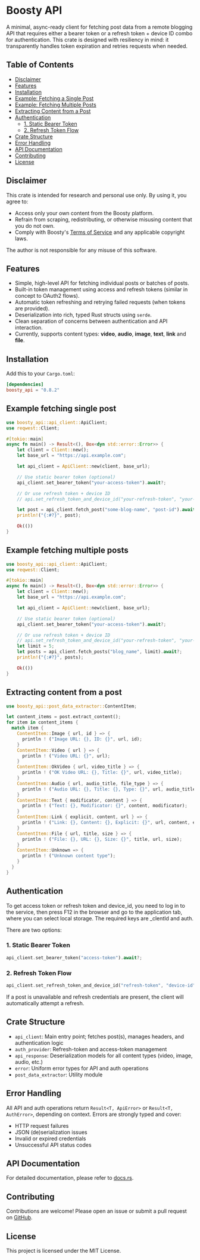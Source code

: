 # Boosty API

A minimal, async-ready client for fetching post data from a remote blogging API that requires either a bearer token
or a refresh token + device ID combo for authentication. This crate is designed with resiliency in mind: it
transparently handles token expiration and retries requests when needed.

## Table of Contents

- [Disclaimer](#disclaimer)
- [Features](#features)
- [Installation](#installation)
- [Example: Fetching a Single Post](#example-fetching-single-post)
- [Example: Fetching Multiple Posts](#example-fetching-multiple-posts)
- [Extracting Content from a Post](#extracting-content-from-a-post)
- [Authentication](#authentication)
    - [1. Static Bearer Token](#1-static-bearer-token)
    - [2. Refresh Token Flow](#2-refresh-token-flow)
- [Crate Structure](#crate-structure)
- [Error Handling](#error-handling)
- [API Documentation](#api-documentation)
- [Contributing](#contributing)
- [License](#license)

## Disclaimer

This crate is intended for research and personal use only.
By using it, you agree to:
- Access only your own content from the Boosty platform.
- Refrain from scraping, redistributing, or otherwise misusing content that you do not own.
- Comply with Boosty's [Terms of Service](https://boosty.to/terms) and any applicable copyright laws.

The author is not responsible for any misuse of this software.

## Features

- Simple, high-level API for fetching individual posts or batches of posts.
- Built-in token management using access and refresh tokens (similar in concept to OAuth2 flows).
- Automatic token refreshing and retrying failed requests (when tokens are provided).
- Deserialization into rich, typed Rust structs using `serde`.
- Clean separation of concerns between authentication and API interaction.
- Currently, supports content types: **video**, **audio**, **image**, **text**, **link** and **file**.  

## Installation

Add this to your `Cargo.toml`:

```toml
[dependencies]
boosty_api = "0.8.2"
```

## Example fetching single post

```rust
use boosty_api::api_client::ApiClient;
use reqwest::Client;

#[tokio::main]
async fn main() -> Result<(), Box<dyn std::error::Error>> {
    let client = Client::new();
    let base_url = "https://api.example.com";

    let api_client = ApiClient::new(client, base_url);

    // Use static bearer token (optional)
    api_client.set_bearer_token("your-access-token").await?;

    // Or use refresh token + device ID
    // api.set_refresh_token_and_device_id("your-refresh-token", "your-device-id").await?;

    let post = api_client.fetch_post("some-blog-name", "post-id").await?;
    println!("{:#?}", post);

    Ok(())
}
```

## Example fetching multiple posts

```rust
use boosty_api::api_client::ApiClient;
use reqwest::Client;

#[tokio::main]
async fn main() -> Result<(), Box<dyn std::error::Error>> {
    let client = Client::new();
    let base_url = "https://api.example.com";

    let api_client = ApiClient::new(client, base_url);

    // Use static bearer token (optional)
    api_client.set_bearer_token("your-access-token").await?;

    // Or use refresh token + device ID
    // api.set_refresh_token_and_device_id("your-refresh-token", "your-device-id").await?;
    let limit = 5;
    let posts = api_client.fetch_posts("blog_name", limit).await?;
    println!("{:#?}", posts);

    Ok(())
}
```

## Extracting content from a post

```rust
use boosty_api::post_data_extractor::ContentItem;

let content_items = post.extract_content();
for item in content_items {
  match item {
    ContentItem::Image { url, id } => {
      println ! ("Image URL: {}, ID: {}", url, id);
    }
    ContentItem::Video { url } => {
      println ! ("Video URL: {}", url);
    }
    ContentItem::OkVideo { url, video_title } => {
      println ! ("OK Video URL: {}, Title: {}", url, video_title);
    }
    ContentItem::Audio { url, audio_title, file_type } => {
      println ! ("Audio URL: {}, Title: {}, Type: {}", url, audio_title, file_type);
    }
    ContentItem::Text { modificator, content } => {
      println ! ("Text: {}, Modificator: {}", content, modificator);
    }
    ContentItem::Link { explicit, content, url } => {
      println ! ("Link: {}, Content: {}, Explicit: {}", url, content, explicit);
    }
    ContentItem::File { url, title, size } => {
      println ! ("File: {}, URL: {}, Size: {}", title, url, size);
    }
    ContentItem::Unknown => {
      println ! ("Unknown content type");
    }
  }
}
```

## Authentication

To get access token or refresh token and device_id, you need to log in to the service, then press F12 in the browser and go to the application tab, where you can select local storage. The required keys are _clentId and auth.

There are two options:

### 1. Static Bearer Token

```rust
api_client.set_bearer_token("access-token").await?;
```

### 2. Refresh Token Flow

```rust
api_client.set_refresh_token_and_device_id("refresh-token", "device-id").await?;
```

If a post is unavailable and refresh credentials are present, the client will automatically attempt a refresh.

## Crate Structure

- `api_client`: Main entry point; fetches post(s), manages headers, and authentication logic
- `auth_provider`: Refresh-token and access-token management
- `api_response`: Deserialization models for all content types (video, image, audio, etc.)
- `error`: Uniform error types for API and auth operations
- `post_data_extractor`: Utility module

## Error Handling

All API and auth operations return `Result<T, ApiError>` or `Result<T, AuthError>`, depending on context. Errors are
strongly typed and cover:

- HTTP request failures
- JSON (de)serialization issues
- Invalid or expired credentials
- Unsuccessful API status codes

## API Documentation

For detailed documentation, please refer to [docs.rs](https://docs.rs/boosty_api).

## Contributing

Contributions are welcome! Please open an issue or submit a pull request
on [GitHub](https://github.com/ath31st/boosty_api_rs).

## License

This project is licensed under the MIT License.
